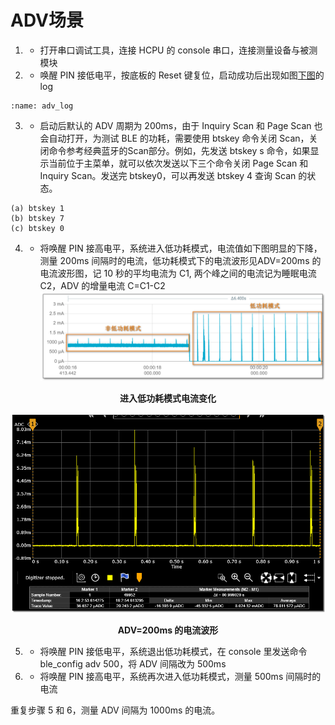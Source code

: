 # ADV场景
1. * 打开串口调试工具，连接 HCPU 的 console 串口，连接测量设备与被测模块
2. * 唤醒 PIN 接低电平，按底板的 Reset 键复位，启动成功后出现如图[下图](adv_log)的 log

```{image} assert/image5.png
:name: adv_log
```

3. * 启动后默认的 ADV 周期为 200ms，由于 Inquiry Scan 和 Page Scan 也会自动打开，为测试 BLE 的功耗，需要使用 btskey 命令关闭 Scan，关闭命令参考经典蓝牙的Scan部分。例如，先发送 btskey s 命令，如果显示当前位于主菜单，就可以依次发送以下三个命令关闭 Page Scan 和 Inquiry Scan。发送完 btskey0，可以再发送 btskey 4 查询 Scan 的状态。
```
(a) btskey 1
(b) btskey 7
(c) btskey 0
```
4. * 将唤醒 PIN 接高电平，系统进入低功耗模式，电流值如下图明显的下降，测量 200ms 间隔时的电流，低功耗模式下的电流波形见ADV=200ms 的电流波形图，记 10 秒的平均电流为 C1, 两个峰之间的电流记为睡眠电流 C2，ADV 的增量电流 C=C1-C2
![](assert/image6.png)
<div align="center"><strong>进入低功耗模式电流变化</strong></div>

![](assert/image7.png)
<div align="center"><strong>ADV=200ms 的电流波形</strong></div>

5. * 将唤醒 PIN 接低电平，系统退出低功耗模式，在 console 里发送命令ble_config adv 500，将 ADV 间隔改为 500ms
6. * 将唤醒 PIN 接高电平，系统再次进入低功耗模式，测量 500ms 间隔时的电流

重复步骤 5 和 6，测量 ADV 间隔为 1000ms 的电流。